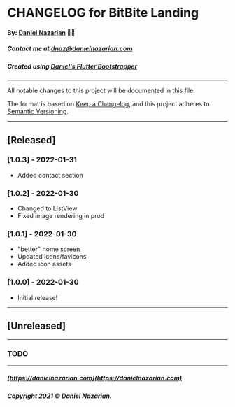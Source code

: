 # CHANGELOG for BitBite Landing
#### By: [Daniel Nazarian](https://danielnazarian) 🐧👹
##### Contact me at <dnaz@danielnazarian.com>
##### Created using [Daniel's Flutter Bootstrapper](https://github.com/Dan-Incorporated/bitbite_landing)

-------------------------------------------------------

All notable changes to this project will be documented in this file.

The format is based on [Keep a Changelog](https://keepachangelog.com/en/1.0.0/), and this project
adheres to [Semantic Versioning](https://semver.org/spec/v2.0.0.html).

-------------------------------------------------------

## [Released]

### [1.0.3] - 2022-01-31
- Added contact section


### [1.0.2] - 2022-01-30
- Changed to ListView
- Fixed image rendering in prod


### [1.0.1] - 2022-01-30
- "better" home screen
- Updated icons/favicons
- Added icon assets


### [1.0.0] - 2022-01-30
- Initial release!


-------------------------------------------------------

## [Unreleased]

-------------------------------------------------------
### TODO



-------------------------------------------------------
##### [https://danielnazarian.com](https://danielnazarian.com)
##### Copyright 2021 © Daniel Nazarian.
